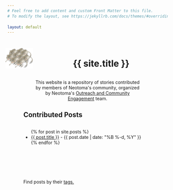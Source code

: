```yaml
---
# Feel free to add content and custom Front Matter to this file.
# To modify the layout, see https://jekyllrb.com/docs/themes/#overriding-theme-defaults

layout: default
---
```


<style>
#main {
  margin-left: 10%;
  margin-right: 10%;
}
  
</style>

<head>
  <title>Neotoma Community Stories</title>
</head>
<div id="main">
<div style="display:grid;grid-template-rows: 1fr 1fr; margin: 3%; margin-bottom: 0%;">
<div style="position: relative; border: 1px solid var(--neotoma-brown-450); background: linear-gradient(135deg, var(--neotoma-gray-150) 0%, var(--neotoma-brown-0) 100%); width: 136%; padding-top: 20px; display:grid; grid-template-columns: 1fr 5fr; align-items:center; justify-items: center; justify-self:center;">
  <img style="width:100px;padding-bottom:15px;" src="/images/many_rats.png"/>
<h1>{{ site.title }}</h1>
</div>
<div style="text-align: center; margin-left: 5%; margin-right: 5%;">
<p style="border-bottom: 1px solid var(--neotoma-brown-250);"> This website is a repository of stories contributed by members of Neotoma's community, organized by Neotoma's <a href="https://www.neotomadb.org/outreach" target="_blank"> Outreach and Community Engagement</a> team.</p>
</div>
</div>

<div style="display: grid; grid-template-rows: 1fr 10fr; height: 200px;">
  <h2 style="margin-top: 0px; padding-top: 0px;">Contributed Posts</h2>
<ul style="margin-bottom:0px; border-bottom:1px solid var(--neotoma-brown-250);">
{% for post in site.posts %}
  <li>
    <a href="{{ post.url | relative_url }}">{{ post.title }}</a>
    <span> - {{ post.date | date: "%B %-d, %Y" }}</span>
  </li>
{% endfor %}


</ul>
</div>

<div>
<p>
	Find posts by their <a href="https://neotomacommunity.github.io/tags">tags.</a>
</p>
	
</div>
</div>

